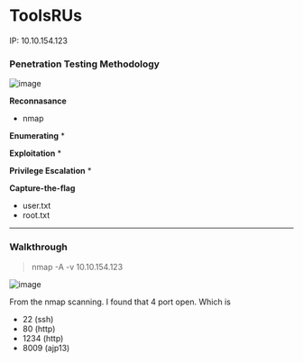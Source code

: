 # ToolsRUs

IP: 10.10.154.123

### Penetration Testing Methodology

![image](https://user-images.githubusercontent.com/44063862/160220590-db70b7dd-a85c-407f-b5d8-e42e9fa58dc3.png)

**Reconnasance**
* nmap

**Enumerating**
*

**Exploitation**
*

**Privilege Escalation**
*

**Capture-the-flag**
* user.txt
* root.txt

----------------------------------------------------------------
### Walkthrough

> nmap -A -v 10.10.154.123

![image](https://user-images.githubusercontent.com/44063862/160220987-1488e56b-495e-432b-b918-d18d0210edca.png)

From the nmap scanning. I found that 4 port open. Which is

* 22 (ssh)
* 80 (http)
* 1234 (http)
* 8009 (ajp13)

> 
